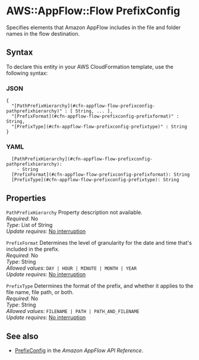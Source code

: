 # AWS::AppFlow::Flow PrefixConfig<a name="aws-properties-appflow-flow-prefixconfig"></a>

Specifies elements that Amazon AppFlow includes in the file and folder names in the flow destination\.

## Syntax<a name="aws-properties-appflow-flow-prefixconfig-syntax"></a>

To declare this entity in your AWS CloudFormation template, use the following syntax:

### JSON<a name="aws-properties-appflow-flow-prefixconfig-syntax.json"></a>

```
{
  "[PathPrefixHierarchy](#cfn-appflow-flow-prefixconfig-pathprefixhierarchy)" : [ String, ... ],
  "[PrefixFormat](#cfn-appflow-flow-prefixconfig-prefixformat)" : String,
  "[PrefixType](#cfn-appflow-flow-prefixconfig-prefixtype)" : String
}
```

### YAML<a name="aws-properties-appflow-flow-prefixconfig-syntax.yaml"></a>

```
  [PathPrefixHierarchy](#cfn-appflow-flow-prefixconfig-pathprefixhierarchy):
    - String
  [PrefixFormat](#cfn-appflow-flow-prefixconfig-prefixformat): String
  [PrefixType](#cfn-appflow-flow-prefixconfig-prefixtype): String
```

## Properties<a name="aws-properties-appflow-flow-prefixconfig-properties"></a>

`PathPrefixHierarchy` <a name="cfn-appflow-flow-prefixconfig-pathprefixhierarchy"></a>
Property description not available\.  
_Required_: No  
_Type_: List of String  
_Update requires_: [No interruption](https://docs.aws.amazon.com/AWSCloudFormation/latest/UserGuide/using-cfn-updating-stacks-update-behaviors.html#update-no-interrupt)

`PrefixFormat` <a name="cfn-appflow-flow-prefixconfig-prefixformat"></a>
Determines the level of granularity for the date and time that's included in the prefix\.  
_Required_: No  
_Type_: String  
_Allowed values_: `DAY | HOUR | MINUTE | MONTH | YEAR`  
_Update requires_: [No interruption](https://docs.aws.amazon.com/AWSCloudFormation/latest/UserGuide/using-cfn-updating-stacks-update-behaviors.html#update-no-interrupt)

`PrefixType` <a name="cfn-appflow-flow-prefixconfig-prefixtype"></a>
Determines the format of the prefix, and whether it applies to the file name, file path, or both\.  
_Required_: No  
_Type_: String  
_Allowed values_: `FILENAME | PATH | PATH_AND_FILENAME`  
_Update requires_: [No interruption](https://docs.aws.amazon.com/AWSCloudFormation/latest/UserGuide/using-cfn-updating-stacks-update-behaviors.html#update-no-interrupt)

## See also<a name="aws-properties-appflow-flow-prefixconfig--seealso"></a>

- [PrefixConfig](https://docs.aws.amazon.com/appflow/1.0/APIReference/API_PrefixConfig.html) in the _Amazon AppFlow API Reference_\.
